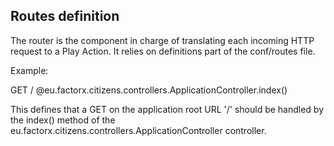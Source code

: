 



## Routes definition

The router is the component in charge of translating each incoming HTTP request to a Play Action. It relies on
definitions part of the conf/routes file.

Example:

GET         /                                       @eu.factorx.citizens.controllers.ApplicationController.index()

This defines that a GET on the application root URL '/' should be handled by the index() method of the
eu.factorx.citizens.controllers.ApplicationController controller.
